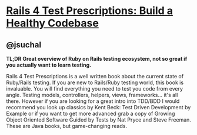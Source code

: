 # [Rails 4 Test Prescriptions: Build a Healthy Codebase](http://www.amazon.com/Rails-Test-Prescriptions-Healthy-Codebase/dp/1941222196)

## @jsuchal

**TL;DR Great overview of Ruby on Rails testing ecosystem, not so great if you actually want to learn testing.**

Rails 4 Test Prescriptions is a well written book about the current state of Ruby/Rails testing. If you are new to Rails/Ruby testing world, this book is invaluable. You will find everything you need to test you code from every angle. Testing models, controllers, helpers, views, frameworks... it's all there. However if you are looking for a great intro into TDD/BDD I would recommend you look up classics by Kent Beck: Test Driven Development by Example or if you want to get more advanced grab a copy of Growing Object Oriented Software Guided by Tests by Nat Pryce and Steve Freeman. These are Java books, but game-changing reads.

